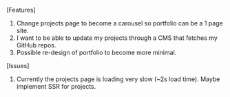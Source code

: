 [Features]

1. Change projects page to become a carousel so portfolio can be a 1 page site.
2. I want to be able to update my projects through a CMS that fetches my GitHub repos.
3. Possible re-design of portfolio to become more minimal.

[Issues]

1. Currently the projects page is loading very slow (~2s load time). Maybe implement SSR for projects.
